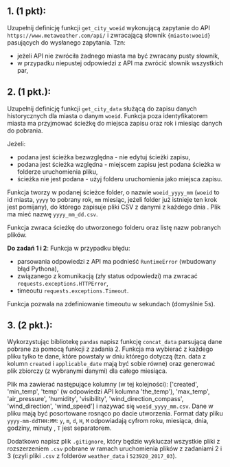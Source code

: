 ## 1. (1 pkt):
Uzupełnij definicję funkcji `get_city_woeid` wykonującą zapytanie do API
`https://www.metaweather.com/api/` i zwracającą słownik `{miasto:woeid}`
pasujących do wysłanego zapytania. Tzn:
- jeżeli API nie zwróciła żadnego miasta ma być zwracany pusty słownik,
- w przypadku niepustej odpowiedzi z API ma zwrócić słownik wszystkich par,

## 2. (1 pkt.):
Uzupełnij definicję funkcji `get_city_data` służącą do zapisu danych
historycznych dla miasta o danym `woeid`.
Funkcja poza identyfikatorem miasta ma przyjmować ścieżkę do miejsca zapisu
oraz rok i miesiąc danych do pobrania.

Jeżeli:
 - podana jest ścieżka bezwzględna - nie edytuj ścieżki zapisu,
 - podana jest ścieżka względna - miejscem zapisu jest podana ścieżka
 w folderze uruchomienia pliku,
 - ścieżka nie jest podana - użyj folderu uruchomienia jako miejsca zapisu.

Funkcja tworzy w podanej ścieżce folder, o nazwie `woeid_yyyy_mm`
(`woeid` to id miasta, `yyyy` to pobrany rok, `mm` miesiąc,
jeżeli folder już istnieje ten krok jest pomijany),
do którego zapisuje pliki CSV z danymi z każdego dnia .
Plik ma mieć nazwę `yyyy_mm_dd.csv`.

Funkcja zwraca ścieżkę do utworzonego folderu oraz listę nazw pobranych plików.

**Do zadań 1 i 2**:
Funkcja w przypadku błędu:
- parsowania odpowiedzi z API ma podnieść `RuntimeError` (wbudowany błąd Pythona),
- związanego z komunikacją (zły status odpowiedzi) ma zwracać
`requests.exceptions.HTTPError`,
- timeoutu `requests.exceptions.Timeout`.

Funkcja pozwala na zdefiniowanie timeoutu w sekundach (domyślnie 5s).

## 3. (2 pkt.):
Wykorzystując bibliotekę `pandas` napisz funkcję  `concat_data` parsującą
dane pobrane za pomocą funkcji z zadania 2. Funkcja ma wybierać
z każdego pliku tylko te dane, które powstały w dniu którego dotyczą
(tzn. data z kolumn `created` i `applicable_date` mają być sobie równe)
oraz generować plik zbiorczy (z wybranymi danymi) dla całego miesiąca.

Plik ma zawierać następujące kolumny (w tej kolejności):
['created',
'min_temp',
'temp' (w odpowiedzi API kolumna 'the_temp'),
'max_temp',
'air_pressure',
'humidity',
'visibility',
'wind_direction_compass',
'wind_direction',
'wind_speed']
i nazywać się `woeid_yyyy_mm.csv`. Dane w pliku mają być posortowane
rosnąco po dacie utworzenia. Format daty pliku `yyyy-mm-ddTHH:MM`:
`y`, `m`, `d`, `H`, `M` odpowiadają cyfrom roku, miesiąca, dnia, godziny,
minuty , `T` jest separatorem.

Dodatkowo napisz plik `.gitignore`, który będzie wykluczał wszystkie pliki
z rozszerzeniem `.csv` pobrane w ramach uruchomienia plików
z zadaniami 2 i 3 (czyli pliki `.csv` z folderów `weather_data`
i `523920_2017_03`).
